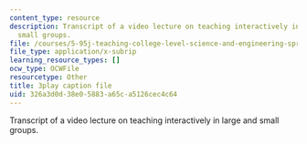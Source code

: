 ```yaml
---
content_type: resource
description: Transcript of a video lecture on teaching interactively in large and
  small groups.
file: /courses/5-95j-teaching-college-level-science-and-engineering-spring-2009/326a3d0d38e05883a65ca5126cec4c64_5uTd3WzQulo.vtt
file_type: application/x-subrip
learning_resource_types: []
ocw_type: OCWFile
resourcetype: Other
title: 3play caption file
uid: 326a3d0d-38e0-5883-a65c-a5126cec4c64
---
```

Transcript of a video lecture on teaching interactively in large and small groups.
